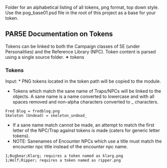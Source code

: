 Folder for an alphabetical listing of all tokens, png format, top down style. Use the pog_base01.psd file in the root of this project as a base for your token.

## PAR5E Documentation on Tokens

Tokens can be linked to both the Campaign classes of 5E (under Personalities) and the Reference Library (NPC). Token content is parsed using a single source folder.
✦ tokens

### Tokens

Input:
* PNG tokens located in the token path will be copied to the module.
* Tokens which match the sane name of Traps/NPCs will be linked to the objects. A sane name is a name converted to lowercase and with all spaces removed and non-alpha characters converted to _ characters.
```
Fred Blog = fredblog.png
Skeleton (Undead) = skeleton_undead_
```
* If a sane name match cannot be made, an attempt to match the first letter of the NPC/Trap against tokens is made (caters for generic letter tokens).
* NOTE: Sanenames of Encounter NPCs which use a title must match the encounter npc title instead of the encounter npc name.
```
1;Bugbear;Klarg; requires a token named as klarg.png
1;Wolf;Ripper; requires a token named as ripper.png
```
